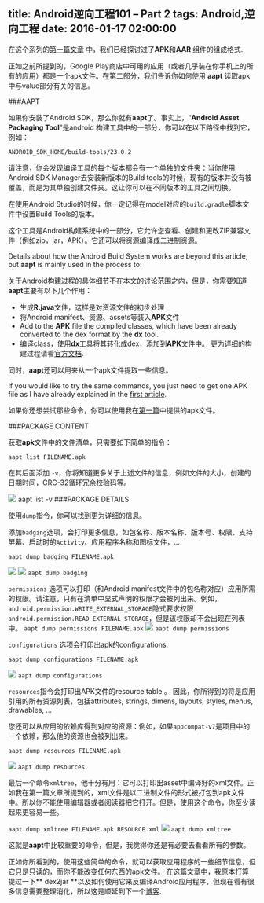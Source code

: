 title: Android逆向工程101 – Part 2
tags: Android,逆向工程
date: 2016-01-17  02:00:00
---

在这个系列的[第一篇文章](http://www.fasteque.com/android-reverse-engineering-101-part-1/) 中，我们已经探讨过了**APK**和**AAR** 组件的组成格式.

正如之前所提到的，Google Play商店中可用的应用（或者几乎装在你手机上的所有的应用）都是一个apk文件。在第二部分，我们告诉你如何使用 **aapt** 读取apk中与value部分有关的信息。

###AAPT

如果你安装了Android SDK，那么你就有**aapt**了。事实上，“**Android Asset Packaging Tool**”是android 构建工具中的一部分，你可以在以下路径中找到它，例如：

`ANDROID_SDK_HOME/build-tools/23.0.2`

请注意，你会发现编译工具的每个版本都会有一个单独的文件夹：当你使用 Android SDK Manager去安装新版本的Build tools的时候，现有的版本并没有被覆盖，而是为其单独创建文件夹。这让你可以在不同版本的工具之间切换。

在使用Android Studio的时候，你一定记得在model对应的`build.gradle`脚本文件中设置Build Tools的版本。

这个工具是Android构建系统中的一部分，它允许您查看、创建和更改ZIP兼容文件（例如zip，jar，APK）。它还可以将资源编译成二进制资源。

Details about how the Android Build System works are beyond this article, but **aapt** is mainly used in the process to:

关于Android构建过程的具体细节不在本文的讨论范围之内，但是，你需要知道**aapt**主要有以下几个作用：

- 生成**R.java**文件，这样是对资源文件的初步处理
- 将Android manifest、资源、assets等装入**APK**文件
- Add to the **APK** file the compiled classes, which have been already converted to the dex format by the **dx** tool.
- 编译class，使用**dx**工具将其转化成dex，添加到**APK**文件中。
更为详细的构建过程请看[官方文档](http://developer.android.com/sdk/installing/studio-build.html ).

同时，**aapt**还可以用来从一个apk文件提取一些信息。


If you would like to try the same commands, you just need to get one APK file as I have already explained in the [first article](http://www.fasteque.com/android-reverse-engineering-101-part-1/).

如果你还想尝试那些命令，你可以使用我在[第一篇](http://www.fasteque.com/android-reverse-engineering-101-part-1/)中提供的apk文件。


###PACKAGE CONTENT

获取**apk**文件中的文件清单，只需要如下简单的指令：

`aapt list FILENAME.apk`

在其后面添加 `-v`，你将知道更多关于上述文件的信息，例如文件的大小，创建的日期时间，CRC-32循环冗余校验码等。

![](http://www.fasteque.com/wp-content/uploads/2015/11/Screen-Shot-2015-11-14-at-14.11.53-1024x410.png)
aapt list -v
###PACKAGE DETAILS

使用`dump`指令，你可以找到更为详细的信息。

添加`badging`选项，会打印更多信息，如包名称、版本名称、版本号、权限、支持屏幕、启动时的`Activity`、应用程序名称和图标文件，…

`aapt dump badging FILENAME.apk`

![](http://www.fasteque.com/wp-content/uploads/2015/11/Screen-Shot-2015-11-14-at-14.26.44.png)
![](http://www.fasteque.com/wp-content/uploads/2015/11/Screen-Shot-2015-11-14-at-14.28.04-1024x234.png)
`aapt dump badging`
 
`permissions` 选项可以打印（和Android manifest文件中的包名称对应）应用所需的权限。请注意，只有在清单中显式声明的权限才会被列出来。例如，
`android.permission.WRITE_EXTERNAL_STORAGE`隐式要求权限`android.permission.READ_EXTERNAL_STORAGE`，但是该权限却不会出现在列表中。
`aapt dump permissions FILENAME.apk`
![](http://www.fasteque.com/wp-content/uploads/2015/11/Screen-Shot-2015-11-14-at-14.38.35-1024x87.png)
`aapt dump permissions`
 
`configurations` 选项会打印出apk的configurations:

`aapt dump configurations FILENAME.apk`

![](http://www.fasteque.com/wp-content/uploads/2015/11/Screen-Shot-2015-11-14-at-16.50.59-1024x300.png)
`aapt dump configurations`
 

`resources`指令会打印出APK文件的resource table 。
因此，你所得到的将是应用引用的所有资源列表，包括attributes, strings, dimens, layouts, styles, menus, drawables, …

您还可以从应用的依赖库得到对应的资源：例如，如果` appcompat-v7 `是项目中的一个依赖，那么他的资源也会被列出来。

`aapt dump resources FILENAME.apk`

![](http://www.fasteque.com/wp-content/uploads/2015/11/Screen-Shot-2015-11-14-at-16.54.30-1024x425.png)
`aapt dump resources`

最后一个命令` xmltree `，他十分有用：它可以打印出asset中编译好的xml文件。正如我在第一篇文章所提到的，xml文件是以二进制文件的形式被打包到apk文件中。所以你不能使用编辑器或者阅读器把它打开。但是，使用这个命令，你至少读起来更容易一些。

`aapt dump xmltree FILENAME.apk RESOURCE.xml`
![](http://www.fasteque.com/wp-content/uploads/2015/11/Screen-Shot-2015-11-14-at-17.07.31-1024x398.png)
`aapt dump xmltree`


这就是**aapt**中比较重要的命令，但是，我觉得你还是有必要去看看所有的参数。

正如你所看到的，使用这些简单的命令，就可以获取应用程序的一些细节信息，但它只是只读的，而你不能改变任何东西的apk文件。
在这篇文章中，我原本打算提过一下** dex2jar **以及如何使用它来反编译Android应用程序，但现在看有很多信息需要整理消化，所以这是顺延到下一个[博客](http://www.fasteque.com/android-reverse-engineering-101-part-3/).